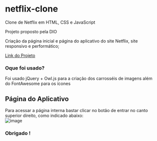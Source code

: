 # netflix-clone
Clone de Netflix em HTML, CSS e JavaScript

Projeto proposto pela DIO

Criação da página inicial e página do aplicativo do site Netflix, site responsivo e performático;

<a target="_blank" href="https://marcogouveia.github.io/netflix-clone/">Link do Projeto</a>

### Oque foi usado?

Foi usado jQuery + Owl.js para a criação dos carrosséis de imagens além do FontAwesome para os ícones

## Página do Aplicativo

Para acessar a página interna bastar clicar no botão de entrar no canto superior direito, como indicado abaixo: <br>
![image](https://user-images.githubusercontent.com/57922080/148829816-7a342ff4-0d9b-4cc9-9620-e2d36a8fe543.png)

### Obrigado !



